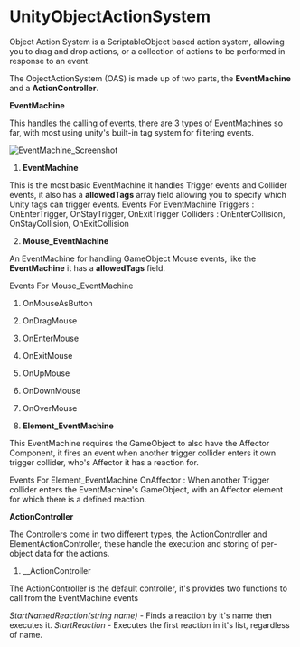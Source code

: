 # UnityObjectActionSystem

Object Action System is a ScriptableObject based action system, allowing you to drag and drop actions, or a collection of actions to be performed in response to an event.

The ObjectActionSystem (OAS) is made up of two parts, the __EventMachine__ and a __ActionController__.  

__EventMachine__

This handles the calling of events, there are 3 types of EventMachines so far, with most using unity's built-in tag system for filtering events. 


![EventMachine_Screenshot](https://i.imgur.com/PYKybPT.png)




1. __EventMachine__

This is the most basic EventMachine it handles Trigger events and Collider events, it also has a __allowedTags__ array field allowing you to specify which Unity tags can trigger events.
Events For EventMachine
Triggers : OnEnterTrigger, OnStayTrigger, OnExitTrigger
Colliders : OnEnterCollision, OnStayCollision, OnExitCollision


2. __Mouse_EventMachine__

An EventMachine for handling GameObject Mouse events, like the __EventMachine__ it has a __allowedTags__ field.

Events For Mouse_EventMachine
1. OnMouseAsButton 
2. OnDragMouse 
3. OnEnterMouse
4. OnExitMouse
5. OnUpMouse
6. OnDownMouse
7. OnOverMouse

3. __Element_EventMachine__

This EventMachine requires the GameObject to also have the Affector Component, it fires an event when another trigger collider enters it own trigger collider, who's Affector it has a reaction for.

Events For Element_EventMachine
OnAffector : When another Trigger collider enters the EventMachine's GameObject, with an Affector element for which there is a defined reaction. 


__ActionController__

The Controllers come in two different types, the ActionController and ElementActionController, these handle the execution and storing of per-object data for the actions.

1. __ActionController

The ActionController is the default controller, it's provides two functions to call from the EventMachine events

*StartNamedReaction(string name)* - Finds a reaction by it's name then executes it.
*StartReaction* - Executes the first reaction in it's list, regardless of name.

